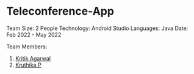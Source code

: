 # Teleconference-App 

Team Size: 2 People
Technology: Android Studio
Languages: Java
Date: Feb 2022 - May 2022

Team Members:
1. [Kritik Agarwal](https://github.com/Kritik007)
2. [Kruthika P](https://github.com/KruthikaP412)

